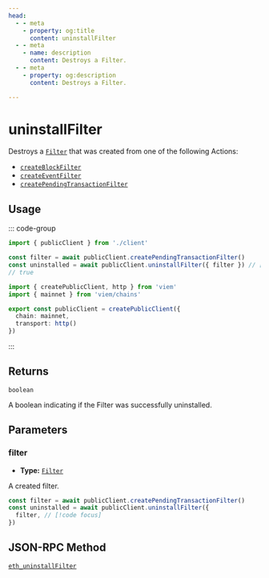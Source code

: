 ```yaml
---
head:
  - - meta
    - property: og:title
      content: uninstallFilter
  - - meta
    - name: description
      content: Destroys a Filter.
  - - meta
    - property: og:description
      content: Destroys a Filter.

---
```


# uninstallFilter

Destroys a [`Filter`](/docs/glossary/types.html#filter) that was created from one of the following Actions:

- [`createBlockFilter`](/docs/actions/public/createBlockFilter)
- [`createEventFilter`](/docs/actions/public/createEventFilter)
- [`createPendingTransactionFilter`](/docs/actions/public/createPendingTransactionFilter)

## Usage

::: code-group

```ts [example.ts]
import { publicClient } from './client'

const filter = await publicClient.createPendingTransactionFilter()
const uninstalled = await publicClient.uninstallFilter({ filter }) // [!code focus:99]
// true
```

```ts [client.ts]
import { createPublicClient, http } from 'viem'
import { mainnet } from 'viem/chains'

export const publicClient = createPublicClient({
  chain: mainnet,
  transport: http()
})
```

:::

## Returns

`boolean`

A boolean indicating if the Filter was successfully uninstalled.

## Parameters

### filter

- **Type:** [`Filter`](/docs/glossary/terms#filter)

A created filter.

```ts
const filter = await publicClient.createPendingTransactionFilter()
const uninstalled = await publicClient.uninstallFilter({
  filter, // [!code focus]
})
```

## JSON-RPC Method

[`eth_uninstallFilter`](https://ethereum.org/en/developers/docs/apis/json-rpc/#eth_uninstallFilter)